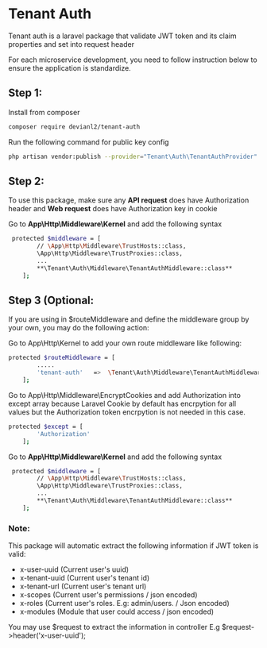 # Tenant Auth

Tenant auth is a laravel package that validate JWT token and its claim properties and set into request header

For each microservice development, you need to follow instruction below to ensure the application is standardize.

## Step 1:
Install from composer
```sh
composer require devianl2/tenant-auth
```

Run the following command for public key config
```sh
php artisan vendor:publish --provider="Tenant\Auth\TenantAuthProvider"
```

## Step 2:
To use this package, make sure any **API request** does have Authorization header and **Web request** does have Authorization key in cookie

Go to **App\Http\Middleware\Kernel** and add the following syntax
```sh
 protected $middleware = [
        // \App\Http\Middleware\TrustHosts::class,
        \App\Http\Middleware\TrustProxies::class,
        ...
        **\Tenant\Auth\Middleware\TenantAuthMiddleware::class**
    ];
```

## Step 3 (Optional:
If you are using in $routeMiddleware and define the middleware group by your own, you may do the following action:

Go to App\Http\Kernel to add your own route middleware like following:
```sh
protected $routeMiddleware = [
        .....
        'tenant-auth'   =>  \Tenant\Auth\Middleware\TenantAuthMiddleware::class
    ];
```

Go to App\Http\Middleware\EncryptCookies and add Authorization into except array because Laravel Cookie by default has encrpytion for all values but the Authorization token encrpytion is not needed in this case.
```sh
protected $except = [
        'Authorization'
    ];
```



Go to **App\Http\Middleware\Kernel** and add the following syntax
```sh
 protected $middleware = [
        // \App\Http\Middleware\TrustHosts::class,
        \App\Http\Middleware\TrustProxies::class,
        ...
        **\Tenant\Auth\Middleware\TenantAuthMiddleware::class**
    ];
```

### Note:
This package will automatic extract the following information if JWT token is valid:

* x-user-uuid (Current user's uuid)
* x-tenant-uuid (Current user's tenant id)
* x-tenant-url (Current user's tenant url)
* x-scopes (Current user's permissions / json encoded)
* x-roles (Current user's roles. E.g: admin/users. / Json encoded)
* x-modules (Module that user could access / json encoded)

You may use $request to extract the information in controller
E.g $request->header('x-user-uuid');
